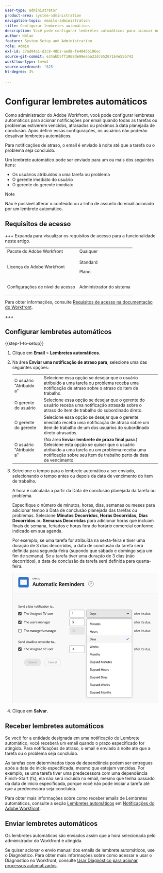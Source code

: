 ```yaml
---
user-type: administrator
product-area: system-administration
navigation-topic: emails-administration
title: Configurar lembretes automáticos
description: Você pode configurar lembretes automáticos para acionar notificações por email quando todas as tarefas ou problemas estiverem vencidos, atrasados ou próximos à data planejada de conclusão.
author: Nolan
feature: System Setup and Administration
role: Admin
exl-id: 37ad04a1-d3c8-48b2-aed8-fe40456196ec
source-git-commit: e34abb5ff1068de99eaba33dc95287164e556742
workflow-type: tm+mt
source-wordcount: '625'
ht-degree: 3%

---
```


# Configurar lembretes automáticos

<!--DON'T DELETE, DRAFT OR HIDE THIS ARTICLE. IT IS LINKED TO THE PRODUCT, THROUGH THE CONTEXT SENSITIVE HELP LINKS.-->

Como administrador do Adobe Workfront, você pode configurar lembretes automáticos para acionar notificações por email quando todas as tarefas ou problemas estiverem vencidos, atrasados ou próximos à data planejada de conclusão. Após definir essas configurações, os usuários não poderão desativar lembretes automáticos.

Para notificações de atraso, o email é enviado à noite até que a tarefa ou o problema seja concluído.

Um lembrete automático pode ser enviado para um ou mais dos seguintes itens:

* Os usuários atribuídos a uma tarefa ou problema
* O gerente imediato do usuário
* O gerente do gerente imediato

>[!NOTE]
>
>Não é possível alterar o conteúdo ou a linha de assunto do email acionado por um lembrete automático.

## Requisitos de acesso

+++ Expanda para visualizar os requisitos de acesso para a funcionalidade neste artigo.

<table style="table-layout:auto"> 
 <col> 
 <col> 
 <tbody> 
  <tr> 
   <td role="rowheader">Pacote do Adobe Workfront</td> 
   <td>Qualquer</td> 
  </tr> 
  <tr> 
   <td role="rowheader">Licença do Adobe Workfront</td> 
   <td>
   <p>Standard</p>
   <p>Plano</p></td> 
  </tr> 
  <tr> 
   <td role="rowheader">Configurações de nível de acesso</td> 
   <td> <p>Administrador do sistema</p> </td> 
  </tr> 
 </tbody> 
</table>

Para obter informações, consulte [Requisitos de acesso na documentação do Workfront](/help/quicksilver/administration-and-setup/add-users/access-levels-and-object-permissions/access-level-requirements-in-documentation.md).

+++

## Configurar lembretes automáticos

{{step-1-to-setup}}

1. Clique em **Email** > **Lembretes automáticos**.

1. Na área **Enviar uma notificação de atraso para**, selecione uma das seguintes opções:

   <table>
    <tr>
        <td>O usuário "Atribuído a"</td>
        <td>Selecione essa opção se desejar que o usuário atribuído a uma tarefa ou problema receba uma notificação de atraso sobre o atraso do item de trabalho.</td>
        <td></td>
    </tr>
    <tr>
        <td>O gerente do usuário</td>
        <td>Selecione essa opção se desejar que o gerente do usuário receba uma notificação atrasada sobre o atraso do item de trabalho do subordinado direto.</td>
        <td></td>
    </tr>
    <tr>
        <td>O gerente do gerente</td>
        <td>Selecione essa opção se desejar que o gerente imediato receba uma notificação de atraso sobre um item de trabalho de um dos usuários do subordinado direto atrasados.</td>
        <td></td>
    </tr>
    <tr>
        <td>O usuário "Atribuído a"</td>
        <td>(Na área <b>Enviar lembrete de prazo final para</b>.) Selecione esta opção se quiser que o usuário atribuído a uma tarefa ou um problema receba uma notificação sobre seu item de trabalho perto da data de vencimento.</td>
        <td></td>
    </tr>
   </table>

1. Selecione o tempo para o lembrete automático a ser enviado, selecionando o tempo antes ou depois da data de vencimento do item de trabalho.

   A hora é calculada a partir da Data de conclusão planejada da tarefa ou problema.

   Especifique o número de minutos, horas, dias, semanas ou meses para adicionar tempo à Data de conclusão planejada das tarefas ou problemas. Selecione **Minutos Decorridos**, **Horas Decorridas**, **Dias Decorridos** ou **Semanas Decorridas** para adicionar horas que incluam finais de semana, feriados e horas fora do horário comercial conforme indicado em sua agenda.

   Por exemplo, se uma tarefa for atribuída na sexta-feira e tiver uma duração de 3 dias decorridos, a data de conclusão da tarefa será definida para segunda-feira (supondo que sábado e domingo seja um fim de semana). Se a tarefa tiver uma duração de 3 dias (não decorridos), a data de conclusão da tarefa será definida para quarta-feira.

   ![Incrementos de tempo](assets/time-increments-for-automatic-reminder.png)

1. Clique em **Salvar**.

## Receber lembretes automáticos

Se você for a entidade designada em uma notificação de Lembrete automático, você receberá um email quando o prazo especificado for atingido. Para notificações de atraso, o email é enviado à noite até que a tarefa ou o problema seja concluído.

As tarefas com determinados tipos de dependência podem ser entregues após a data de início especificada, mesmo que estejam vencidas. Por exemplo, se uma tarefa tiver uma predecessora com uma dependência Finish-Start (fs), ela não será incluída no email, mesmo que tenha passado da data de início especificada, porque você não pode iniciar a tarefa até que a predecessora seja concluída.

Para obter mais informações sobre como receber emails de Lembretes automáticos, consulte a seção [Lembretes automáticos](../../../workfront-basics/using-notifications/wf-notifications.md#automatic-reminders) em [Notificações do Adobe Workfront](../../../workfront-basics/using-notifications/wf-notifications.md).

## Enviar lembretes automáticos

Os lembretes automáticos são enviados assim que a hora selecionada pelo administrador do Workfront é atingida.

Se quiser acionar o envio manual dos emails de lembrete automáticos, use o Diagnóstico. Para obter mais informações sobre como acessar e usar o Diagnóstico no Workfront, consulte [Usar Diagnóstico para acionar processos automatizados](../../../administration-and-setup/manage-workfront/run-diagnostics/use-diagnostics-to-trigger-automated-processes.md).
